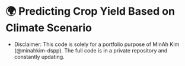 # 🌍 Predicting Crop Yield Based on Climate Scenario 
* Disclaimer: This code is solely for a portfolio purpose of MinAh Kim (@minahkim-dspp). The full code is in a private repository and constantly updating.
